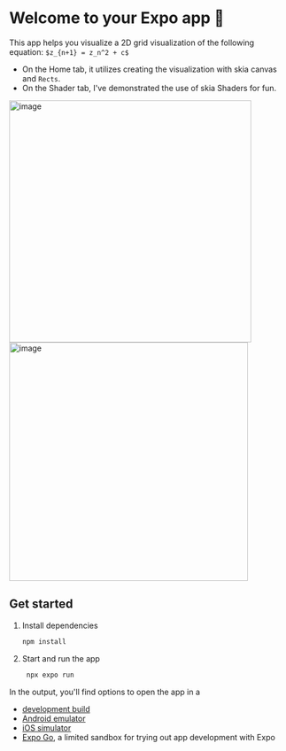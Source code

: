 # Welcome to your Expo app 👋

This app helps you visualize a 2D grid visualization of the following equation: `$z_{n+1} = z_n^2 + c$`
- On the Home tab, it utilizes creating the visualization with skia canvas and `Rects`.
- On the Shader tab, I've demonstrated the use of skia Shaders for fun.

<img width="437" alt="image" src="https://github.com/user-attachments/assets/b84143fc-4102-4d61-87f5-03f3fd3df19d" />
<img width="431" alt="image" src="https://github.com/user-attachments/assets/a43b9a76-f842-4ef5-80e3-26d3e57ef4a6" />


## Get started

1. Install dependencies

   ```bash
   npm install
   ```

2. Start and run the app

   ```bash
    npx expo run
   ```

In the output, you'll find options to open the app in a

- [development build](https://docs.expo.dev/develop/development-builds/introduction/)
- [Android emulator](https://docs.expo.dev/workflow/android-studio-emulator/)
- [iOS simulator](https://docs.expo.dev/workflow/ios-simulator/)
- [Expo Go](https://expo.dev/go), a limited sandbox for trying out app development with Expo
